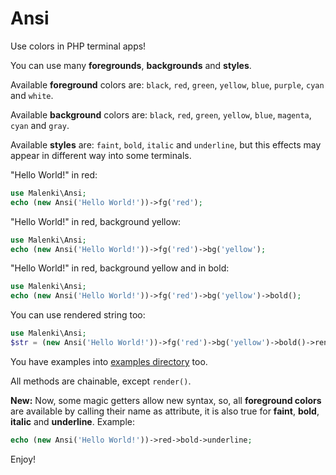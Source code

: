 # Ansi

Use colors in PHP terminal apps!

You can use many **foregrounds**, **backgrounds** and **styles**.

Available **foreground** colors are: `black`, `red`, `green`, `yellow`, `blue`, `purple`, `cyan` and `white`.

Available **background** colors are:  `black`, `red`, `green`, `yellow`, `blue`, `magenta`, `cyan` and `gray`.

Available **styles** are: `faint`, `bold`, `italic` and `underline`, but this effects may appear in different way into some terminals.

"Hello World!" in red:

``` php
use Malenki\Ansi;
echo (new Ansi('Hello World!'))->fg('red');
```

"Hello World!" in red, background yellow:

``` php
use Malenki\Ansi;
echo (new Ansi('Hello World!'))->fg('red')->bg('yellow');
```

"Hello World!" in red, background yellow and in bold:

``` php
use Malenki\Ansi;
echo (new Ansi('Hello World!'))->fg('red')->bg('yellow')->bold();
```

You can use rendered string too:
``` php
use Malenki\Ansi;
$str = (new Ansi('Hello World!'))->fg('red')->bg('yellow')->bold()->render();
```

You have examples into [examples directory](https://github.com/malenkiki/ansi/tree/master/examples) too.

All methods are chainable, except `render()`.


**New:** Now, some magic getters allow new syntax, so, all **foreground colors** are available by calling their name as attribute, it is also true for **faint**, **bold**, **italic** and **underline**. Example:
```php
echo (new Ansi('Hello World!'))->red->bold->underline;
```

Enjoy!
